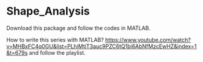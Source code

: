 # Shape_Analysis
Download this package and follow the codes in MATLAB.

How to write this series with MATLAB?
https://www.youtube.com/watch?v=MHBxFC4q0GU&list=PLhiMtjT3auc9PZC6tQ1bi6AbNfMzcEwHZ&index=1&t=679s
and follow the playlist.
